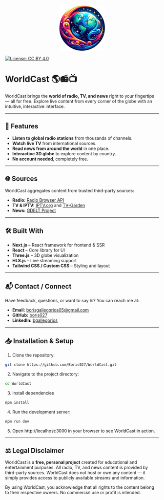<p align="center">
  <img src="./src/assets/images/iconapp.png" alt="App icon" width="150" height="150" />
</p>

[![License: CC BY 4.0](https://img.shields.io/badge/License-CC%20BY%204.0-lightgrey.svg)](https://creativecommons.org/licenses/by/4.0/)

# WorldCast 🌎📻📺

WorldCast brings the **world of radio, TV, and news** right to your fingertips — all for free. Explore live content from every corner of the globe with an intuitive, interactive interface.

---

## 🚀 Features

- **Listen to global radio stations** from thousands of channels.  
- **Watch live TV** from international sources.  
- **Read news from around the world** in one place.  
- **Interactive 3D globe** to explore content by country.  
- **No account needed**, completely free.

---

## 🌐 Sources

WorldCast aggregates content from trusted third-party sources:

- **Radio:** [Radio Browser API](https://fi1.api.radio-browser.info/)  
- **TV & IPTV:** [IPTV.org](https://github.com/iptv-org/iptv) and [TV-Garden](https://github.com/TVGarden/tv-garden-channel-list)  
- **News:** [GDELT Project](https://www.gdeltproject.org/)

---

## 🛠️ Built With

- **Next.js** – React framework for frontend & SSR  
- **React** – Core library for UI  
- **Three.js** – 3D globe visualization  
- **HLS.js** – Live streaming support  
- **Tailwind CSS / Custom CSS** – Styling and layout  

---

## 📬 Contact / Connect

Have feedback, questions, or want to say hi? You can reach me at:  

- **Email:** [borisgallegorios05@gmail.com](borisgallegorios05@gmail.com)  
- **GitHub:** [boris027](https://github.com/Boris027)  
- **LinkedIn:** [bgallegorios](https://www.linkedin.com/in/bgallegorios/)  

---

## 📥 Installation & Setup

1. Clone the repository:

```bash
git clone https://github.com/Boris027/WorldCast.git
```

2. Navigate to the project directory:
   
```bash
cd WorldCast
```

3. Install dependencies

```bash
npm install
```

4. Run the development server:

```bash
npm run dev
```

5. Open http://localhost:3000 in your browser to see WorldCast in action.

---

## ⚖️ Legal Disclaimer

WorldCast is a **free, personal project** created for educational and entertainment purposes. All radio, TV, and news content is provided by third-party sources. WorldCast does not host or own any content — it simply provides access to publicly available streams and information.

By using WorldCast, you acknowledge that all rights to the content belong to their respective owners. No commercial use or profit is intended.

